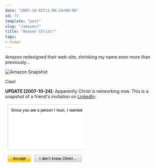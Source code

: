 ```yaml
---
date: "2007-10-02T11:08:24+00:00"
id: 71
template: "post"
slug: "/amazon/"
title: "Amazon Christ!"
tags:
- humor
---
```


Amazon redesigned their web-site, shrinking my name even more than previously...

![Amazon
Snapshot](amazon-christ.png 'Amazon Snapshot')

Ciao!

**UPDATE \[2007-10-24\]**: Apparently Christ is networking now. This is a
snapshot of a friend's invitation on [LinkedIn](http://linkedin.com/):

![I Don’t Know Christ](idontknowchrist.png)
